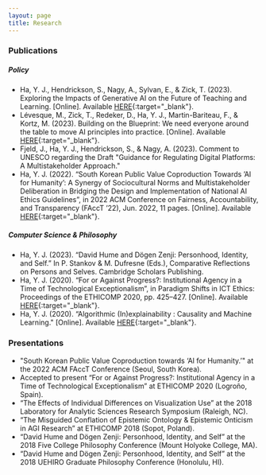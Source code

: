 ```yaml
---
layout: page
title: Research
---
```


### Publications

##### Policy

* Ha, Y. J., Hendrickson, S., Nagy, A., Sylvan, E., & Zick, T. (2023). Exploring the Impacts of Generative AI on the Future of Teaching and Learning. [Online]. Available [HERE](https://cyber.harvard.edu/story/2023-06/impacts-generative-ai-teaching-learning){:target="_blank"}.
* Lévesque, M., Zick, T., Redeker, D., Ha, Y. J., Martin-Bariteau, F., & Kortz, M. (2023). Building on the Blueprint: We need everyone around the table to move AI principles into practice. [Online]. Available [HERE](https://medium.com/berkman-klein-center/building-on-the-blueprint-9471276f2cce){:target="_blank"}.
* Fjeld, J., Ha, Y. J., Hendrickson, S., & Nagy, A. (2023). Comment to UNESCO regarding the Draft "Guidance for Regulating Digital Platforms: A Multistakeholder Approach."
* Ha, Y. J. (2022). “South Korean Public Value Coproduction Towards ’AI for Humanity’: A Synergy of Sociocultural Norms and Multistakeholder Deliberation in Bridging the Design and Implementation of National AI Ethics Guidelines”, in 2022 ACM Conference on Fairness, Accountability, and Transparency (FAccT ’22), Jun. 2022, 11 pages. [Online]. Available [HERE](https://dl.acm.org/doi/10.1145/3531146.3533091){:target="_blank"}.

##### Computer Science & Philosophy

* Ha, Y. J. (2023). “David Hume and Dögen Zenji: Personhood, Identity, and Self.” In P. Stankov & M. Dufresne (Eds.), Comparative Reflections on Persons and Selves. Cambridge Scholars Publishing.
* Ha, Y. J. (2020). “For or Against Progress?: Institutional Agency in a Time of Technological Exceptionalism”, in Paradigm Shifts in ICT Ethics: Proceedings of the ETHICOMP 2020, pp. 425–427. [Online]. Available [HERE](https://www.unirioja.es/ethicomp/2020/assets/files/978-84-09-20272-0%20(PROCCEDINGS).pdf){:target="_blank"}.
* Ha, Y. J. (2020). “Algorithmic (In)explainability : Causality and Machine Learning." [Online]. Available [HERE](https://scholarworks.smith.edu/theses/2221/){:target="_blank"}.


### Presentations
* "South Korean Public Value Coproduction towards ‘AI for Humanity.’" at the 2022 ACM FAccT Conference (Seoul, South Korea).
* Accepted to present “For or Against Progress?: Institutional Agency in a Time of Technological Exceptionalism” at ETHICOMP 2020 (Logroño, Spain).
* “The Effects of Individual Differences on Visualization Use” at the 2018 Laboratory for Analytic Sciences Research Symposium (Raleigh, NC).
* “The Misguided Conflation of Epistemic Ontology & Epistemic Onticism in AGI Research” at ETHICOMP 2018 (Sopot, Poland).
* “David Hume and Dӧgen Zenji: Personhood, Identity, and Self” at the 2018 Five College Philosophy Conference (Mount Holyoke College, MA).
* “David Hume and Dӧgen Zenji: Personhood, Identity, and Self” at the 2018 UEHIRO Graduate Philosophy Conference (Honolulu, HI).
